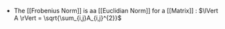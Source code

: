 - The [[Frobenius Norm]] is aa [[Euclidian Norm]] for a [[Matrix]] : $\lVert A \rVert = \sqrt{\sum_{i,j}A_{i,j}^{2}}$ 